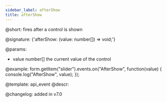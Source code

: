```yaml
---
sidebar_label: afterShow
title: afterShow
---          
```


@short: fires after a control is shown

@signature: {'afterShow: (value: number[]) => void;'}
 
@params:
- value     number[]     the current value of the control

@example:
form.getItem("slider").events.on("AfterShow", function(value) {
    console.log("AfterShow", value);
});

@template: api_event
@descr:

@changelog: added in v7.0
